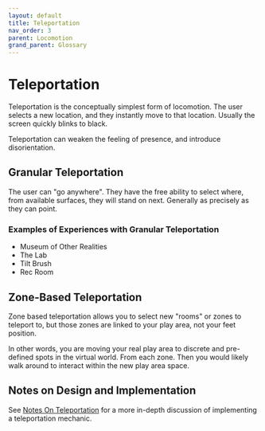 ```yaml
---
layout: default
title: Teleportation
nav_order: 3
parent: Locomotion
grand_parent: Glossary
---
```

# Teleportation
Teleportation is the conceptually simplest form of locomotion. The user selects a new location, and they instantly move to that location. Usually the screen quickly blinks to black.

Teleportation can weaken the feeling of presence, and introduce disorientation.

## Granular Teleportation
The user can "go anywhere". They have the free ability to select where, from available surfaces, they will stand on next. Generally as precisely as they can point.

### Examples of Experiences with Granular Teleportation
- Museum of Other Realities
- The Lab
- Tilt Brush
- Rec Room

## Zone-Based Teleportation
Zone based teleportation allows you to select new "rooms" or zones to teleport to, but those zones are linked to your play area, not your feet position.

In other words, you are moving your real play area to discrete and pre-defined spots in the virtual world. From each zone. Then you would likely walk around to interact within the new play area space.

## Notes on Design and Implementation
See [Notes On Teleportation](../../notes/TeleportationNotes.md) for a more in-depth discussion of implementing a teleportation mechanic.